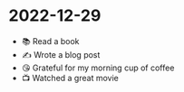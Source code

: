 # 2022-12-29

* 📚 Read a book
* ✍️ Wrote a blog post
* 😘 Grateful for my morning cup of coffee
* 📺 Watched a great movie

